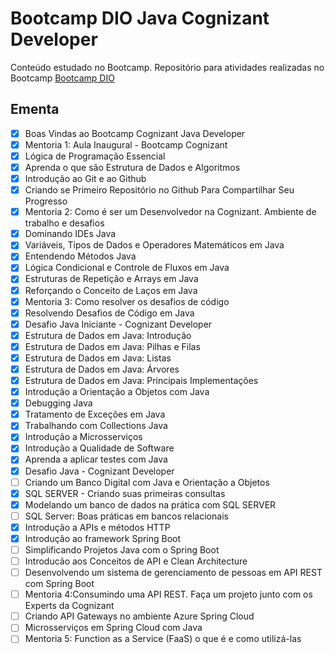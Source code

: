 # Bootcamp DIO Java Cognizant Developer
Conteúdo estudado no Bootcamp. Repositório para atividades realizadas no Bootcamp
[Bootcamp DIO](https://web.dio.me/track/cognizant-java-developer)


## Ementa
- [x] Boas Vindas ao Bootcamp Cognizant Java Developer
- [x] Mentoria 1: Aula Inaugural - Bootcamp Cognizant
- [x] Lógica de Programação Essencial
- [x] Aprenda o que são Estrutura de Dados e Algoritmos
- [x] Introdução ao Git e ao Github
- [x] Criando se Primeiro Repositório no Github Para Compartilhar Seu Progresso
- [x] Mentoria 2: Como é ser um Desenvolvedor na Cognizant. Ambiente de trabalho e desafios
- [x] Dominando IDEs Java
- [x] Variáveis, Tipos de Dados e Operadores Matemáticos em Java
- [x] Entendendo Métodos Java
- [x] Lógica Condicional e Controle de Fluxos em Java
- [x] Estruturas de Repetição e Arrays em Java
- [x] Reforçando o Conceito de Laços em Java
- [x] Mentoria 3: Como resolver os desafios de código
- [x] Resolvendo Desafios de Código em Java
- [x] Desafio Java Iniciante - Cognizant Developer
- [x] Estrutura de Dados em Java: Introdução
- [x] Estrutura de Dados em Java: Pilhas e Filas
- [x] Estrutura de Dados em Java: Listas
- [x] Estrutura de Dados em Java: Árvores
- [x] Estrutura de Dados em Java: Principais Implementações
- [x] Introdução a Orientação a Objetos com Java
- [x] Debugging Java
- [x] Tratamento de Exceções em Java
- [x] Trabalhando com Collections Java
- [x] Introdução a Microsserviços
- [x] Introdução a Qualidade de Software
- [x] Aprenda a aplicar testes com Java
- [x] Desafio Java - Cognizant Developer
- [ ] Criando um Banco Digital com Java e Orientação a Objetos
- [x] SQL SERVER - Criando suas primeiras consultas
- [x] Modelando um banco de dados na prática com SQL SERVER
- [ ] SQL Server: Boas práticas em bancos relacionais
- [x] Introdução a APIs e métodos HTTP
- [x] Introdução ao framework Spring Boot
- [ ] Simplificando Projetos Java com o Spring Boot
- [ ] Introducão aos Conceitos de API e Clean Architecture
- [ ] Desenvolvendo um sistema de gerenciamento de pessoas em API REST com Spring Boot
- [ ] Mentoria 4:Consumindo uma API REST. Faça um projeto junto com os Experts da Cognizant 
- [ ] Criando API Gateways no ambiente Azure Spring Cloud
- [ ] Microsserviços em Spring Cloud com Java
- [ ] Mentoria 5: Function as a Service (FaaS) o que é e como utilizá-las
